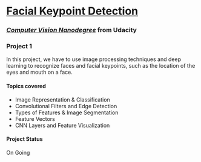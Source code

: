 #  [Facial Keypoint Detection](https://github.com/udacity/P1_Facial_Keypoints)

### [_**Computer Vision Nanodegree**_](https://www.udacity.com/course/computer-vision-nanodegree--nd891) from Udacity

### **Project 1**

In this project, we have to use image processing techniques and deep learning to recognize faces and facial keypoints, such as the location of the eyes and mouth on a face.

#### Topics covered

- Image Representation & Classification
- Convolutional Filters and Edge Detection
- Types of Features & Image Segmentation
- Feature Vectors
- CNN Layers and Feature Visualization

#### Project Status

On Going

